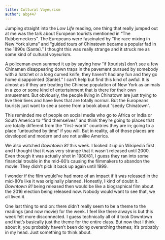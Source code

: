 ```yaml
---
title: Cultural Voyeurism
author: abg447
---
```

Jumping straight into the _Low Life_ reading, one thing that really jumped out at me was the talk about European tourists mentioned in “The Rubberneckers”. The Europeans were fascinated by “the race mixing in New York slums” and “guided tours of Chinatown became a popular fad in the 1890s (Sante).” I thought this was really strange and it struck me as some kind of cultural voyeurism.

A policeman even summed it up by saying how “if [tourists] don’t see a few Chinamen disappearing down traps in the pavement pursued by somebody with a hatchet or a long curved knife, they haven’t had any fun and they go home disappointed (Sante).”  I can’t help but find this kind of awful. It is almost as if they are treating the Chinese population of New York as animals in a zoo or some kind of entertainment that is there for their own amusement. But obviously, the people living in Chinatown are just trying to live their lives and have lives that are totally normal. But the Europeans tourists just want to see a scene from a book about “seedy Chinatown”.

This reminded me of people on social media who go to Africa or India or South America to “find themselves” and think they’re going to places that are totally different from the “first-world” countries they are in; going to a place “untouched by time” if you will. But in reality, all of those places are developed and modern and are not unlike America.

We also watched _Downtown 81_ this week. I looked it up on Wikipedia first and I thought that it was very strange that it wasn’t released until 2000. Even though it was actually shot in 1980/81, I guess they ran into some financial trouble in the mid-80’s causing the filmmakers to abandon the movie. They didn’t pick it back up again until 1999.

I wonder if the film would’ve had more of an impact if it was released in the mid-80’s like it was originally planned. Honestly, I kind of doubt it. _Downtown 81_ being released then would be like a biographical film about the 2016 election being released now. Nobody would want to see that, we all lived it. 

One last thing to end on: there didn’t really seem to be a theme to the readings (and now movie) for the week. I feel like there always is but this week felt more disconnected. I guess technically all of it took Downtown and that’s basically just the theme for the entire class. But now that I think about it, you probably haven’t been doing overarching themes; it’s probably in my head. Just something to think about.
